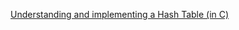 <a href="https://youtu.be/2Ti5yvumFTU?si=LMeB5azyiZNqZgmp">Understanding and implementing a Hash Table (in C)</a>
